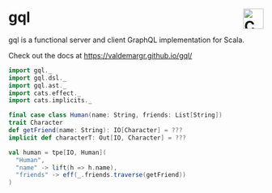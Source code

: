 # gql <a href="https://typelevel.org/cats/"><img src="https://typelevel.org/cats/img/cats-badge.svg" height="40px" align="right" alt="Cats friendly" /></a>

gql is a functional server and client GraphQL implementation for Scala.

Check out the docs at https://valdemargr.github.io/gql/

```scala mdoc:invisible
import gql._
import gql.dsl._
import gql.ast._
import cats.effect._
import cats.implicits._

final case class Human(name: String, friends: List[String])
trait Character
def getFriend(name: String): IO[Character] = ???
implicit def characterT: Out[IO, Character] = ???
```
```scala mdoc:silent
val human = tpe[IO, Human](
  "Human",
  "name" -> lift(h => h.name),
  "friends" -> eff(_.friends.traverse(getFriend))
)
```
